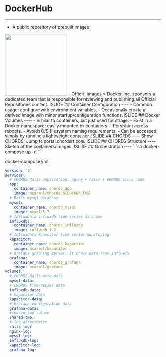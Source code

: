 # DockerHub
----
- A public repository of prebuilt images
<img src='images/dockerhub-repos.png' height='200' />
- Official images
> Docker, Inc. sponsors a dedicated team that is responsible for reviewing and publishing all Official Repositories content.
!SLIDE
## Container Configuration
----
- Common usage: configure with environment variables.
- Occasionally create a derived image with minor startup/configuration functions.
!SLIDE
## Docker Volumes
----
- Similar to containers, but just used for strage.
- Exist in a Docker namespace; easily mounted by containers.
- Persistant across reboots.
- Avoids O/S filesystem naming requirements.
- Can be accessed simply by running a lightweight container.
!SLIDE
## CHORDS
----
Show CHORDS: Jump to portal.chordsrt.com.
!SLIDE
## CHORDS Structure
----
Sketch of the containers/images.
!SLIDE
## Orchestration
----
```sh
docker-compose up -d
```

docker-compose.yml
```yml
version: '2'
services:
  # CHORDS Rails application: nginx + rails + CHORDS rails code 
  app:
    container_name: chords_app
    image: ncareol/chords:${DOCKER_TAG}
  # Rails mysql database
  mysql:
    container_name: chords_mysql
    image: mysql:5.7
  # InfluxData influxdb time-series database
  influxdb:
    container_name: chords_influxdb
    image: influxdb:1.2
  # InfluxData kapacitor time series monitoring
  kapacitor:
    container_name: chords_kapacitor
    image: ncareol/kapacitor
  # Grafana graphing server. It draws data from influxdb.
  grafana:
    container_name: chords_grafana
    image: ncareol/grafana
volumes:
  # CHORDS Rails meta-data
  mysql-data: 
  # CHORDS time-series data
  influxdb-data:
  # kapacitor data
  kapacitor-data:
  # Grafana configuration data
  grafana-data:
  #shared_tmp volume
  shared-tmp:
  # log directories
  rails-log:
  nginx-log:
  mysql-log:
  influxdb-log:
  kapacitor-log:
  grafana-log:
  ```

